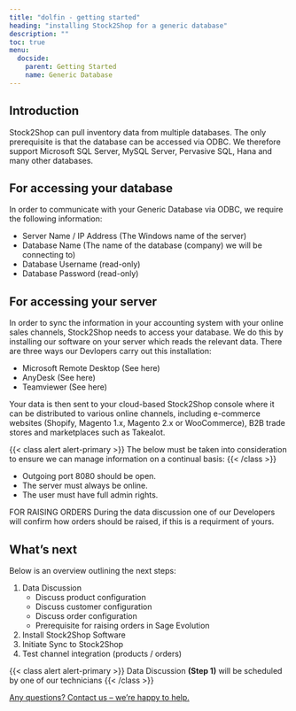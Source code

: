 ```yaml
---
title: "dolfin - getting started"
heading: "installing Stock2Shop for a generic database"
description: ""
toc: true
menu:
  docside:
    parent: Getting Started
    name: Generic Database
---
```


## Introduction
Stock2Shop can pull inventory data from multiple databases. The only prerequisite is that the database can be accessed via ODBC. We therefore support Microsoft SQL Server, MySQL Server, Pervasive SQL, Hana and many other databases.

## For accessing your database
In order to communicate with your Generic Database via ODBC, we require the following information:

- Server Name / IP Address (The Windows name of the server)
- Database Name (The name of the database (company) we will be connecting to)
- Database Username (read-only)
- Database Password (read-only)

## For accessing your server
In order to sync the information in your accounting system with your online sales channels, Stock2Shop needs to access your database. We do this by installing our software on your server which reads the relevant data. There are three ways our Devlopers carry out this installation:

- Microsoft Remote Desktop (See here)
- AnyDesk (See here)
- Teamviewer (See here)

Your data is then sent to your cloud-based Stock2Shop console where it can be distributed to various online channels, including e-commerce websites (Shopify, Magento 1.x, Magento 2.x or WooCommerce), B2B trade stores and marketplaces such as Takealot.

{{< class alert alert-primary >}}
The below must be taken into consideration to ensure we can manage information on a continual basis:
{{< /class >}}

- Outgoing port 8080 should be open.
- The server must always be online.
- The user must have full admin rights.

FOR RAISING ORDERS
During the data discussion one of our Developers will confirm how orders should be raised, if this is a requirment of yours.

## What’s next
Below is an overview outlining the next steps:

1. Data Discussion
    - Discuss product configuration
    - Discuss customer configuration
    - Discuss order configuration
    - Prerequisite for raising orders in Sage Evolution
2. Install Stock2Shop Software
3. Initiate Sync to Stock2Shop
4. Test channel integration (products / orders)

{{< class alert alert-primary >}}
Data Discussion **(Step 1)** will be scheduled by one of our technicians
{{< /class >}}

[Any questions? Contact us – we’re happy to help.](/contact-us)